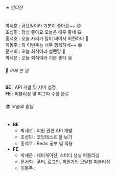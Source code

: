 ###### ☕ 컨디션   
박세호 : 금요일이라 기분이 좋아요~~ :smile:    
조성민 : 항상 좋아요 오늘은 매우 좋네 😃   
홍석호 : 오늘 자리가 많이 비어서 허전하다 🥲    
이동주 : 와 이번주는 너무 행복하네~~ 😃    
문서희 : 오늘 회식이라 설렌당 🥰   
박세은 : 오늘 회식이라 기분 좋다 😝   

###### 🐾 어제 한 일   
**BE** : API 개발 및 서버 설정    
**FE** : 퍼블리싱 및 피그마 수정 완료   

###### 📚 오늘의 할일   
- **BE**
  - 박세호 : 회원 관련 API 개발   
  - 조성민 : 코딩테스트 잘 보기   
  - 홍석호 : Redis 공부 및 적용
- **FE** 
  - 박세은 : 네비게이션, 스터디 생성 퍼블리싱        
  - 문서희 : 푸터, 로그인, 회원가입 모달창 퍼블리싱
  - 이동주 :    